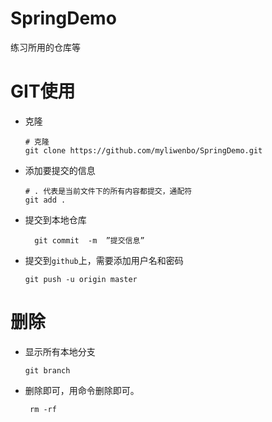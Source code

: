 # SpringDemo
练习所用的仓库等





# GIT使用

* 克隆

  ```shell
  # 克隆
  git clone https://github.com/myliwenbo/SpringDemo.git
  ```

* 添加要提交的信息

  ```shell
  # . 代表是当前文件下的所有内容都提交，通配符
  git add .  
  ```

* 提交到本地仓库

  ```shell
    git commit  -m  ”提交信息”
  ```

* 提交到`github`上，需要添加用户名和密码

  ```shell
  git push -u origin master
  ```

# 删除

* 显示所有本地分支

  ```shell
  git branch
  ```

* 删除即可，用命令删除即可。

  ```shell
   rm -rf
  ```
